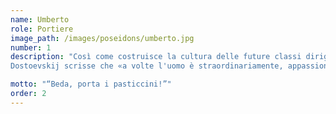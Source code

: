 ```yaml
---
name: Umberto
role: Portiere
image_path: /images/poseidons/umberto.jpg
number: 1
description: "Così come costruisce la cultura delle future classi dirigenti in qualità di professore alle scuole medie, Umbe erige anche l’ultimo baluardo della difesa dei Poseidon in qualità di portierone (o estremo difensore, volendo scrivere con un piglio giornalistico più professionale). 
Dostoevskij scrisse che «a volte l'uomo è straordinariamente, appassionatamente innamorato della sofferenza» e non c’è dubbio che il prof Umbe rispetti appieno questo principio perché per scegliere di diventare il nostro portiere ci vuole un pizzico di masochismo. "

motto: "“Beda, porta i pasticcini!”"
order: 2
---
```

